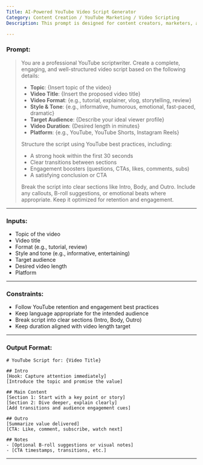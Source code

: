 ```yaml
---
Title: AI-Powered YouTube Video Script Generator
Category: Content Creation / YouTube Marketing / Video Scripting
Description: This prompt is designed for content creators, marketers, and YouTubers who want to generate engaging and well-structured scripts for YouTube videos using AI. It helps streamline the video planning and writing process, ensuring the script aligns with the chosen format, style, tone, and intended audience.

---
```


### **Prompt:**

> You are a professional YouTube scriptwriter. Create a complete, engaging, and well-structured video script based on the following details:  
> 
> - **Topic**: {Insert topic of the video}  
> - **Video Title**: {Insert the proposed video title}  
> - **Video Format**: {e.g., tutorial, explainer, vlog, storytelling, review}  
> - **Style & Tone**: {e.g., informative, humorous, emotional, fast-paced, dramatic}  
> - **Target Audience**: {Describe your ideal viewer profile}  
> - **Video Duration**: {Desired length in minutes}  
> - **Platform**: {e.g., YouTube, YouTube Shorts, Instagram Reels}  
> 
> Structure the script using YouTube best practices, including:  
> - A strong hook within the first 30 seconds  
> - Clear transitions between sections  
> - Engagement boosters (questions, CTAs, likes, comments, subs)  
> - A satisfying conclusion or CTA  
> 
> Break the script into clear sections like Intro, Body, and Outro. Include any callouts, B-roll suggestions, or emotional beats where appropriate. Keep it optimized for retention and engagement.

---

### **Inputs:**

- Topic of the video  
- Video title  
- Format (e.g., tutorial, review)  
- Style and tone (e.g., informative, entertaining)  
- Target audience  
- Desired video length  
- Platform

---

### **Constraints:**

- Follow YouTube retention and engagement best practices  
- Keep language appropriate for the intended audience  
- Break script into clear sections (Intro, Body, Outro)  
- Keep duration aligned with video length target

---

### **Output Format:**

```
# YouTube Script for: {Video Title}

## Intro
[Hook: Capture attention immediately]
[Introduce the topic and promise the value]

## Main Content
[Section 1: Start with a key point or story]
[Section 2: Dive deeper, explain clearly]
[Add transitions and audience engagement cues]

## Outro
[Summarize value delivered]
[CTA: Like, comment, subscribe, watch next]

## Notes
- [Optional B-roll suggestions or visual notes]
- [CTA timestamps, transitions, etc.]
```

---
